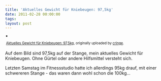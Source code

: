 ```yaml
---
title: 'Aktuelles Gewicht für Kniebeugen: 97,5kg'
date: 2011-02-28 00:00:00 
tags: 
layout: post
---
```

<div style="text-align: left; padding: 3px;"><a title="photo sharing" href="http://www.flickr.com/photos/cringe/5485761611/"><img style="border: solid 2px #000000;" src="http://farm6.static.flickr.com/5179/5485761611_96a13bb826.jpg" alt="" /></a>


<span style="font-size: 0.8em; margin-top: 0px;"><a href="http://www.flickr.com/photos/cringe/5485761611/">Aktuelles Gewicht für Kniebeugen: 97,5kg</a>, originally uploaded by <a href="http://www.flickr.com/people/cringe/">cringe</a>.</span></div>
Auf dem Bild sind 97,5kg auf der Stange, mein aktuelles Gewicht für Kniebeugen. Ohne Gürtel oder andere Hilfsmittel versteht sich.

Letzten Samstag im Fitnessstudio hatte ich allerdings 95kg drauf, mit einer schwereren Stange - das waren dann wohl schon die 100kg...
